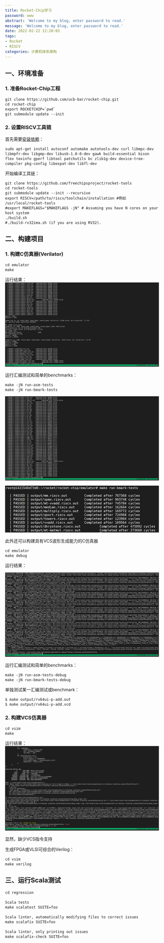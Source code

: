 ```yaml
---
title: Rocket-Chip学习
password: www
abstract: 'Welcome to my blog, enter password to read.'
message: 'Welcome to my blog, enter password to read.'
date: 2022-02-22 12:20:03
tags:
- Rocket
- RISCV
categories: 计算机体系架构
---
```



## 一、环境准备

### 1. 准备Rocket-Chip工程

```shell
git clone https://github.com/ucb-bar/rocket-chip.git
cd rocket-chip
export ROCKETCHIP=`pwd`
git submodule update --init
```

### 2. 设置RISCV工具链

首先需要[安装依赖](https://github.com/chipsalliance/rocket-tools/blob/master/README.md)：

```shell
sudo apt-get install autoconf automake autotools-dev curl libmpc-dev libmpfr-dev libgmp-dev libusb-1.0-0-dev gawk build-essential bison flex texinfo gperf libtool patchutils bc zlib1g-dev device-tree-compiler pkg-config libexpat-dev libfl-dev
```

开始编译工具链：

```shell
git clone https://github.com/freechipsproject/rocket-tools
cd rocket-tools
git submodule update --init --recursive
export RISCV=/path/to/riscv/toolchain/installation #例如 /usr/local/rocket-tools
#export MAKEFLAGS="$MAKEFLAGS -jN" # Assuming you have N cores on your host system
./build.sh
#./build-rv32ima.sh (if you are using RV32).
```


## 二、构建项目

### 1. 构建C仿真器(Verilator)

```shell
cd emulator
make
```

运行结果：
![](./Rocket-Chip学习/2022-02-22-12-21-45.png)

运行汇编测试和简单的benchmarks：

```shell
make -jN run-asm-tests
make -jN run-bmark-tests
```

![](./Rocket-Chip学习/2022-02-22-12-42-54.png)

![](./Rocket-Chip学习/2022-02-22-13-28-49.png)

此外还可以构建具有VCS波形生成能力的C仿真器

```shell
cd emulator
make debug
```

运行结果：

![](./Rocket-Chip学习/2022-02-22-12-36-07.png)

运行汇编测试和简单的benchmarks：

```shell
make -jN run-asm-tests-debug
make -jN run-bmark-tests-debug
```

单独测试某一汇编测试或benchmark：

```shell
$ make output/rv64ui-p-add.out
$ make output/rv64ui-p-add.vcd
```

### 2. 构建VCS仿真器

```shell
cd vsim
make
```

运行结果：
![](./Rocket-Chip学习/2022-02-22-12-30-38.png)

显然，缺少VCS指令支持

生成FPGA或VLSI可综合的Verilog：

```shell
cd vsim
make verilog
```

## 三、运行Scala测试

```shell
cd regression

Scala tests
make scalatest SUITE=foo

Scala linter, automatically modifying files to correct issues
make scalafix SUITE=foo

Scala linter, only printing out issues
make scalafix-check SUITE=foo
```

